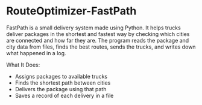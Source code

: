 # RouteOptimizer-FastPath
FastPath is a small delivery system made using Python. It helps trucks deliver packages in the shortest and fastest way by checking which cities are connected and how far they are. The program reads the package and city data from files, finds the best routes, sends the trucks, and writes down what happened in a log.

What It Does:
- Assigns packages to available trucks
- Finds the shortest path between cities
- Delivers the package using that path
- Saves a record of each delivery in a file

